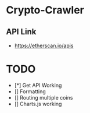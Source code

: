 # Crypto-Crawler


## API Link
* https://etherscan.io/apis

# TODO

* [*] Get API Working
* [] Formatting
* [] Routing multiple coins
* [] Charts.js working